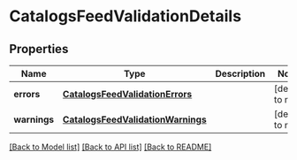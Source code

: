 # CatalogsFeedValidationDetails
## Properties

Name | Type | Description | Notes
------------ | ------------- | ------------- | -------------
**errors** | [**CatalogsFeedValidationErrors**](CatalogsFeedValidationErrors.md) |  | [default to null]
**warnings** | [**CatalogsFeedValidationWarnings**](CatalogsFeedValidationWarnings.md) |  | [default to null]

[[Back to Model list]](../README.md#documentation-for-models) [[Back to API list]](../README.md#documentation-for-api-endpoints) [[Back to README]](../README.md)

